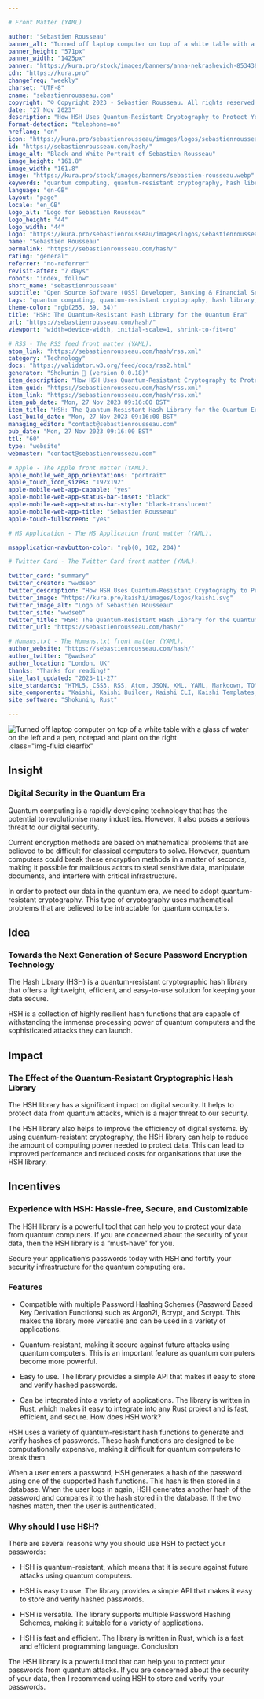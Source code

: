 ```yaml
---

# Front Matter (YAML)

author: "Sebastien Rousseau"
banner_alt: "Turned off laptop computer on top of a white table with a glass of water on the left and a pen, notepad and plant on the right"
banner_height: "571px"
banner_width: "1425px"
banner: "https://kura.pro/stock/images/banners/anna-nekrashevich-8534387.webp"
cdn: "https://kura.pro"
changefreq: "weekly"
charset: "UTF-8"
cname: "sebastienrousseau.com"
copyright: "© Copyright 2023 - Sebastien Rousseau. All rights reserved."
date: "27 Nov 2023"
description: "How HSH Uses Quantum-Resistant Cryptography to Protect Your Data"
format-detection: "telephone=no"
hreflang: "en"
icon: "https://kura.pro/sebastienrousseau/images/logos/sebastienrousseau.svg"
id: "https://sebastienrousseau.com/hash/"
image_alt: "Black and White Portrait of Sebastien Rousseau"
image_height: "161.8"
image_width: "161.8"
image: "https://kura.pro/stock/images/banners/sebastien-rousseau.webp"
keywords: "quantum computing, quantum-resistant cryptography, hash library, HSH, password encryption, data security, quantum attacks, digital security, cryptography, cybersecurity"
language: "en-GB"
layout: "page"
locale: "en_GB"
logo_alt: "Logo for Sebastien Rousseau"
logo_height: "44"
logo_width: "44"
logo: "https://kura.pro/sebastienrousseau/images/logos/sebastienrousseau.webp"
name: "Sebastien Rousseau"
permalink: "https://sebastienrousseau.com/hash/"
rating: "general"
referrer: "no-referrer"
revisit-after: "7 days"
robots: "index, follow"
short_name: "sebastienrousseau"
subtitle: "Open Source Software (OSS) Developer, Banking & Financial Service Professional"
tags: "quantum computing, quantum-resistant cryptography, hash library, HSH, password encryption, data security, quantum attacks, digital security, cryptography, cybersecurity"
theme-color: "rgb(255, 39, 34)"
title: "HSH: The Quantum-Resistant Hash Library for the Quantum Era"
url: "https://sebastienrousseau.com/hash/"
viewport: "width=device-width, initial-scale=1, shrink-to-fit=no"

# RSS - The RSS feed front matter (YAML).
atom_link: "https://sebastienrousseau.com/hash/rss.xml"
category: "Technology"
docs: "https://validator.w3.org/feed/docs/rss2.html"
generator: "Shokunin 🦀 (version 0.0.18)"
item_description: "How HSH Uses Quantum-Resistant Cryptography to Protect Your Data"
item_guid: "https://sebastienrousseau.com/hash/rss.xml"
item_link: "https://sebastienrousseau.com/hash/rss.xml"
item_pub_date: "Mon, 27 Nov 2023 09:16:00 BST"
item_title: "HSH: The Quantum-Resistant Hash Library for the Quantum Era"
last_build_date: "Mon, 27 Nov 2023 09:16:00 BST"
managing_editor: "contact@sebastienrousseau.com"
pub_date: "Mon, 27 Nov 2023 09:16:00 BST"
ttl: "60"
type: "website"
webmaster: "contact@sebastienrousseau.com"

# Apple - The Apple front matter (YAML).
apple_mobile_web_app_orientations: "portrait"
apple_touch_icon_sizes: "192x192"
apple-mobile-web-app-capable: "yes"
apple-mobile-web-app-status-bar-inset: "black"
apple-mobile-web-app-status-bar-style: "black-translucent"
apple-mobile-web-app-title: "Sebastien Rousseau"
apple-touch-fullscreen: "yes"

# MS Application - The MS Application front matter (YAML).

msapplication-navbutton-color: "rgb(0, 102, 204)"

# Twitter Card - The Twitter Card front matter (YAML).

twitter_card: "summary"
twitter_creator: "wwdseb"
twitter_description: "How HSH Uses Quantum-Resistant Cryptography to Protect Your Data"
twitter_image: "https://kura.pro/kaishi/images/logos/kaishi.svg"
twitter_image_alt: "Logo of Sebastien Rousseau"
twitter_site: "wwdseb"
twitter_title: "HSH: The Quantum-Resistant Hash Library for the Quantum Era"
twitter_url: "https://sebastienrousseau.com/hash/"

# Humans.txt - The Humans.txt front matter (YAML).
author_website: "https://sebastienrousseau.com/hash/"
author_twitter: "@wwdseb"
author_location: "London, UK"
thanks: "Thanks for reading!"
site_last_updated: "2023-11-27"
site_standards: "HTML5, CSS3, RSS, Atom, JSON, XML, YAML, Markdown, TOML"
site_components: "Kaishi, Kaishi Builder, Kaishi CLI, Kaishi Templates, Kaishi Themes"
site_software: "Shokunin, Rust"

---
```


![Turned off laptop computer on top of a white table with a glass of water on the left and a pen, notepad and plant on the right](https://kura.pro/stock/images/banners/gdtography-911758.webp).class=\"img-fluid clearfix\"

## Insight

### Digital Security in the Quantum Era

Quantum computing is a rapidly developing technology that has the potential to revolutionise many industries. However, it also poses a serious threat to our digital security.

Current encryption methods are based on mathematical problems that are believed to be difficult for classical computers to solve. However, quantum computers could break these encryption methods in a matter of seconds, making it possible for malicious actors to steal sensitive data, manipulate documents, and interfere with critical infrastructure.

In order to protect our data in the quantum era, we need to adopt quantum-resistant cryptography. This type of cryptography uses mathematical problems that are believed to be intractable for quantum computers.

## Idea

### Towards the Next Generation of Secure Password Encryption Technology

The Hash Library (HSH) is a quantum-resistant cryptographic hash library that offers a lightweight, efficient, and easy-to-use solution for keeping your data secure.

HSH is a collection of highly resilient hash functions that are capable of withstanding the immense processing power of quantum computers and the sophisticated attacks they can launch.

## Impact

### The Effect of the Quantum-Resistant Cryptographic Hash Library

The HSH library has a significant impact on digital security. It helps to protect data from quantum attacks, which is a major threat to our security.

The HSH library also helps to improve the efficiency of digital systems. By using quantum-resistant cryptography, the HSH library can help to reduce the amount of computing power needed to protect data. This can lead to improved performance and reduced costs for organisations that use the HSH library.

## Incentives

### Experience with HSH: Hassle-free, Secure, and Customizable

The HSH library is a powerful tool that can help you to protect your data from quantum computers. If you are concerned about the security of your data, then the HSH library is a “must-have” for you.

Secure your application’s passwords today with HSH and fortify your security infrastructure for the quantum computing era.

### Features

* Compatible with multiple Password Hashing Schemes (Password Based Key Derivation Functions) such as Argon2i, Bcrypt, and Scrypt. This makes the library more versatile and can be used in a variety of applications.

* Quantum-resistant, making it secure against future attacks using quantum computers. This is an important feature as quantum computers become more powerful.

* Easy to use. The library provides a simple API that makes it easy to store and verify hashed passwords.

* Can be integrated into a variety of applications. The library is written in Rust, which makes it easy to integrate into any Rust project and is fast, efficient, and secure.
How does HSH work?

HSH uses a variety of quantum-resistant hash functions to generate and verify hashes of passwords. These hash functions are designed to be computationally expensive, making it difficult for quantum computers to break them.

When a user enters a password, HSH generates a hash of the password using one of the supported hash functions. This hash is then stored in a database. When the user logs in again, HSH generates another hash of the password and compares it to the hash stored in the database. If the two hashes match, then the user is authenticated.

### Why should I use HSH?

There are several reasons why you should use HSH to protect your passwords:

* HSH is quantum-resistant, which means that it is secure against future attacks using quantum computers.

* HSH is easy to use. The library provides a simple API that makes it easy to store and verify hashed passwords.

* HSH is versatile. The library supports multiple Password Hashing Schemes, making it suitable for a variety of applications.

* HSH is fast and efficient. The library is written in Rust, which is a fast and efficient programming language.
Conclusion

The HSH library is a powerful tool that can help you to protect your passwords from quantum attacks. If you are concerned about the security of your data, then I recommend using HSH to store and verify your passwords.